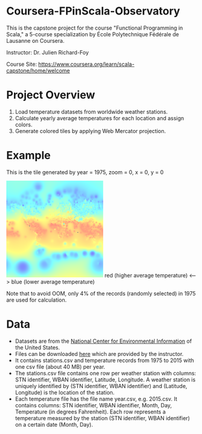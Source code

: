# Coursera-FPinScala-Observatory

This is the capstone project for the course "Functional Programming in Scala," a 5-course specialization by École Polytechnique Fédérale de Lausanne on Coursera.

Instructor: Dr. Julien Richard-Foy

Course Site: https://www.coursera.org/learn/scala-capstone/home/welcome

# Project Overview

1. Load temperature datasets from worldwide weather stations.
2. Calculate yearly average temperatures for each location and assign colors.
3. Generate colored tiles by applying Web Mercator projection.

# Example
This is the tile generated by year = 1975, zoom = 0, x = 0, y = 0 </p>
![Alt text](/example.png?raw=true "Optional Title")
red (higher average temperature) <--> blue (lower average temperature) </p>
Note that to avoid OOM, only 4% of the records (randomly selected) in 1975 are used for calculation.

# Data
* Datasets are from the [National Center for Environmental Information](https://www.ncei.noaa.gov/) of the United States.
* Files can be downloaded [here](alaska.epfl.ch/files/scala-capstone-data.zip) which are provided by the instructor. 
* It contains stations.csv and temperature records from 1975 to 2015 with one csv file (about 40 MB) per year.
* The stations.csv file contains one row per weather station with columns: STN identifier,	WBAN identifier,	Latitude,	Longitude. A weather station is uniquely identified by (STN identifier, WBAN identifier) and (Latitude,	Longitude) is the location of the station.
* Each temperature file has the file name year.csv, e.g. 2015.csv. It contains columns: STN identifier,	WBAN identifier,	Month,	Day,	Temperature (in degrees Fahrenheit). Each row represents a temperature measured by the station (STN identifier, WBAN identifier) on a certain date (Month, Day).
